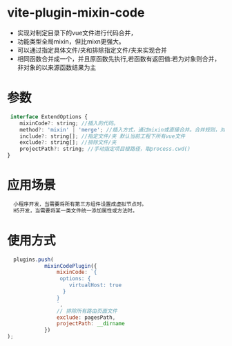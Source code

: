 # vite-plugin-mixin-code
- 实现对制定目录下的vue文件进行代码合并，
- 功能类型全局mixin，但比mixn更强大。
- 可以通过指定具体文件/夹和排除指定文件/夹来实现合并
- 相同函数合并成一个，并且原函数先执行,若函数有返回值:若为对象则合并，非对象的以来源函数结果为主

 
# 参数
``` javascript
 interface ExtendOptions {
    mixinCode?: string; //插入的代码。
    method?: 'mixin' | 'merge'; //插入方式，通过mixin或直接合并。合并规则，对象合并，相同函数合并成一个，原函数先执行,若函数有返回值:若为对象则合并，非对象的以来源函数结果为主
    include?: string[]; //指定文件/夹 默认当前工程下所有vue文件
    exclude?: string[]; //排除文件/夹
    projectPath?: string; //手动指定项目根路径，取process.cwd()
}
```
# 应用场景
```javascript
  小程序开发，当需要将所有第三方组件设置成虚拟节点时。
  H5开发，当需要将某一类文件统一添加属性或方法时。
```
# 使用方式
``` javascript
  plugins.push(
            mixinCodePlugin({
                mixinCode: `{	
                 options: {
                    virtualHost: true
                  } 
                }
                `,
                // 排除所有路由页面文件
                exclude: pagesPath,
                projectPath: __dirname
            })
);
```